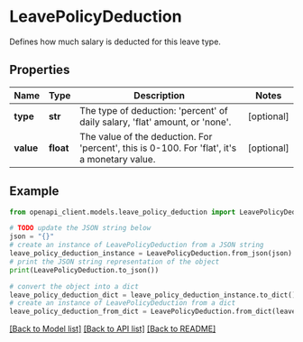 # LeavePolicyDeduction

Defines how much salary is deducted for this leave type.

## Properties

Name | Type | Description | Notes
------------ | ------------- | ------------- | -------------
**type** | **str** | The type of deduction: &#39;percent&#39; of daily salary, &#39;flat&#39; amount, or &#39;none&#39;. | [optional] 
**value** | **float** | The value of the deduction. For &#39;percent&#39;, this is 0-100. For &#39;flat&#39;, it&#39;s a monetary value. | [optional] 

## Example

```python
from openapi_client.models.leave_policy_deduction import LeavePolicyDeduction

# TODO update the JSON string below
json = "{}"
# create an instance of LeavePolicyDeduction from a JSON string
leave_policy_deduction_instance = LeavePolicyDeduction.from_json(json)
# print the JSON string representation of the object
print(LeavePolicyDeduction.to_json())

# convert the object into a dict
leave_policy_deduction_dict = leave_policy_deduction_instance.to_dict()
# create an instance of LeavePolicyDeduction from a dict
leave_policy_deduction_from_dict = LeavePolicyDeduction.from_dict(leave_policy_deduction_dict)
```
[[Back to Model list]](../README.md#documentation-for-models) [[Back to API list]](../README.md#documentation-for-api-endpoints) [[Back to README]](../README.md)


